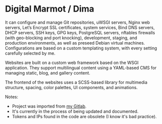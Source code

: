 # Digital Marmot / Dima

It can configure and manage Git repositories, uWSGI servers, Nginx web servers, Let’s Encrypt SSL certificates, system services, Bind DNS servers, DHCP servers, SSH keys, GPG keys, PostgreSQL servers, nftables firewalls (with geo-blocking and port knocking), development, staging, and production environments, as well as preseed Debian virtual machines. Configurations are based on a custom templating system, with every setting carefully selected by me.

Websites are built on a custom web framework based on the WSGI application. They support multilingual content using a YAML-based CMS for managing static, blog, and gallery content.

The frontend of the websites uses a SCSS-based library for multimedia structure, spacing, color palettes, UI components, and animations.

Notes:
- Project was imported from [my Gitlab](https://gitlab.com/lucamatei).
- It's currently in the process of being updated and documented.
- Tokens and IPs found in the code are obsolete (I know it's bad practice).
